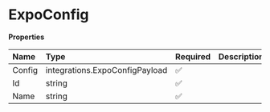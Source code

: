 # ExpoConfig

**Properties**

| Name   | Type                           | Required | Description |
| :----- | :----------------------------- | :------- | :---------- |
| Config | integrations.ExpoConfigPayload | ✅       |             |
| Id     | string                         | ✅       |             |
| Name   | string                         | ✅       |             |
